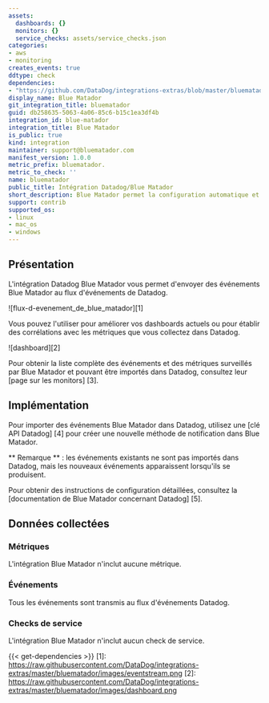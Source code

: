 ```yaml
---
assets:
  dashboards: {}
  monitors: {}
  service_checks: assets/service_checks.json
categories:
- aws
- monitoring
creates_events: true
ddtype: check
dependencies:
- "https://github.com/DataDog/integrations-extras/blob/master/bluematador/README.md"
display_name: Blue Matador
git_integration_title: bluematador
guid: db258635-5063-4a06-85c6-b15c1ea3df4b
integration_id: blue-matador
integration_title: Blue Matador
is_public: true
kind: integration
maintainer: support@bluematador.com
manifest_version: 1.0.0
metric_prefix: bluematador.
metric_to_check: ''
name: bluematador
public_title: Intégration Datadog/Blue Matador
short_description: Blue Matador permet la configuration automatique et le stockage dynamique de centaines d'alertes
support: contrib
supported_os:
- linux
- mac_os
- windows
---
```


## Présentation

L'intégration Datadog Blue Matador vous permet d'envoyer des événements Blue Matador au flux d'événements de Datadog.

![flux-d-evenement_de_blue_matador][1]

Vous pouvez l'utiliser pour améliorer vos dashboards actuels ou pour établir des corrélations avec les métriques que vous collectez dans Datadog.

![dashboard][2]

Pour obtenir la liste complète des événements et des métriques surveillés par Blue Matador et pouvant être importés dans Datadog, consultez leur [page sur les monitors] [3].

## Implémentation

Pour importer des événements Blue Matador dans Datadog, utilisez une [clé API Datadog] [4] pour créer une nouvelle méthode de notification dans Blue Matador.

** Remarque ** : les événements existants ne sont pas importés dans Datadog, mais les nouveaux événements apparaissent lorsqu'ils se produisent.

Pour obtenir des instructions de configuration détaillées, consultez la [documentation de Blue Matador concernant Datadog] [5].

## Données collectées

### Métriques

L'intégration Blue Matador n'inclut aucune métrique.

### Événements

Tous les événements sont transmis au flux d'événements Datadog.

### Checks de service

L'intégration Blue Matador n'inclut aucun check de service.



{{< get-dependencies >}}
[1]: https://raw.githubusercontent.com/DataDog/integrations-extras/master/bluematador/images/eventstream.png
[2]: https://raw.githubusercontent.com/DataDog/integrations-extras/master/bluematador/images/dashboard.png
